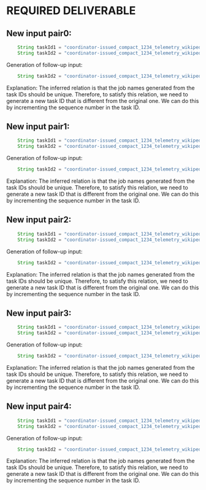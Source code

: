 # REQUIRED DELIVERABLE
## New input pair0:
```java
    String taskId1 = "coordinator-issued_compact_1234_telemetry_wikipedia_geteditfailuresinnorthamerica_agg_summ_116_pcgkebcl_2023-07-19T16:53:11.416Z";
    String taskId2 = "coordinator-issued_compact_1234_telemetry_wikipedia_geteditfailuresinnorthamerica_agg_summ_117_pcgkebcl_2023-07-19T16:53:11.416Z";
```
Generation of follow-up input:
```java
    String taskId2 = "coordinator-issued_compact_1234_telemetry_wikipedia_geteditfailuresinnorthamerica_agg_summ_118_pcgkebcl_2023-07-19T16:53:11.416Z";
```
Explanation: The inferred relation is that the job names generated from the task IDs should be unique. Therefore, to satisfy this relation, we need to generate a new task ID that is different from the original one. We can do this by incrementing the sequence number in the task ID.

## New input pair1:
```java
    String taskId1 = "coordinator-issued_compact_1234_telemetry_wikipedia_geteditfailuresinnorthamerica_agg_summ_116_pcgkebcl_2023-07-19T16:53:11.416Z_extra_data";
    String taskId2 = "coordinator-issued_compact_1234_telemetry_wikipedia_geteditfailuresinnorthamerica_agg_summ_117_pcgkebcl_2023-07-19T16:53:11.416Z_extra_data";
```
Generation of follow-up input:
```java
    String taskId2 = "coordinator-issued_compact_1234_telemetry_wikipedia_geteditfailuresinnorthamerica_agg_summ_118_pcgkebcl_2023-07-19T16:53:11.416Z_extra_data";
```
Explanation: The inferred relation is that the job names generated from the task IDs should be unique. Therefore, to satisfy this relation, we need to generate a new task ID that is different from the original one. We can do this by incrementing the sequence number in the task ID.

## New input pair2:
```java
    String taskId1 = "coordinator-issued_compact_1234_telemetry_wikipedia_geteditfailuresinnorthamerica_agg_summ_116_pcgkebcl_2023-07-19T16:53:11.416Z_1234567890";
    String taskId2 = "coordinator-issued_compact_1234_telemetry_wikipedia_geteditfailuresinnorthamerica_agg_summ_117_pcgkebcl_2023-07-19T16:53:11.416Z_1234567890";
```
Generation of follow-up input:
```java
    String taskId2 = "coordinator-issued_compact_1234_telemetry_wikipedia_geteditfailuresinnorthamerica_agg_summ_118_pcgkebcl_2023-07-19T16:53:11.416Z_1234567890";
```
Explanation: The inferred relation is that the job names generated from the task IDs should be unique. Therefore, to satisfy this relation, we need to generate a new task ID that is different from the original one. We can do this by incrementing the sequence number in the task ID.

## New input pair3:
```java
    String taskId1 = "coordinator-issued_compact_1234_telemetry_wikipedia_geteditfailuresinnorthamerica_agg_summ_116_pcgkebcl_2023-07-19T16:53:11.416Z_abcdefghijklmnopqrstuvwxyz";
    String taskId2 = "coordinator-issued_compact_1234_telemetry_wikipedia_geteditfailuresinnorthamerica_agg_summ_117_pcgkebcl_2023-07-19T16:53:11.416Z_abcdefghijklmnopqrstuvwxyz";
```
Generation of follow-up input:
```java
    String taskId2 = "coordinator-issued_compact_1234_telemetry_wikipedia_geteditfailuresinnorthamerica_agg_summ_118_pcgkebcl_2023-07-19T16:53:11.416Z_abcdefghijklmnopqrstuvwxyz";
```
Explanation: The inferred relation is that the job names generated from the task IDs should be unique. Therefore, to satisfy this relation, we need to generate a new task ID that is different from the original one. We can do this by incrementing the sequence number in the task ID.

## New input pair4:
```java
    String taskId1 = "coordinator-issued_compact_1234_telemetry_wikipedia_geteditfailuresinnorthamerica_agg_summ_116_pcgkebcl_2023-07-19T16:53:11.416Z_ABCDEFGHIJKLMNOPQRSTUVWXYZ";
    String taskId2 = "coordinator-issued_compact_1234_telemetry_wikipedia_geteditfailuresinnorthamerica_agg_summ_117_pcgkebcl_2023-07-19T16:53:11.416Z_ABCDEFGHIJKLMNOPQRSTUVWXYZ";
```
Generation of follow-up input:
```java
    String taskId2 = "coordinator-issued_compact_1234_telemetry_wikipedia_geteditfailuresinnorthamerica_agg_summ_118_pcgkebcl_2023-07-19T16:53:11.416Z_ABCDEFGHIJKLMNOPQRSTUVWXYZ";
```
Explanation: The inferred relation is that the job names generated from the task IDs should be unique. Therefore, to satisfy this relation, we need to generate a new task ID that is different from the original one. We can do this by incrementing the sequence number in the task ID.
